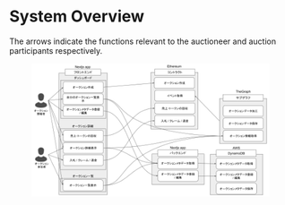 # System Overview

The arrows indicate the functions relevant to the auctioneer and auction participants respectively.  

<figure><img src="../../../.gitbook/assets/image (2).png" alt=""><figcaption></figcaption></figure>
